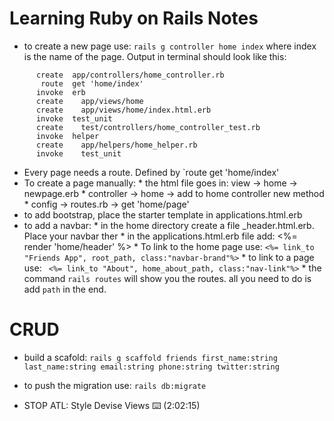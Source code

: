 # Learning Ruby on Rails Notes

* to create a new page use: `rails g controller home index` where index is the name of the page. Output in terminal should look like this:

```
      create  app/controllers/home_controller.rb
       route  get 'home/index'
      invoke  erb
      create    app/views/home
      create    app/views/home/index.html.erb
      invoke  test_unit
      create    test/controllers/home_controller_test.rb
      invoke  helper
      create    app/helpers/home_helper.rb
      invoke    test_unit
```

* Every page needs a route. Defined by `route  get 'home/index'
* To create a page manually:
      * the html file goes in: view -> home -> newpage.erb
      * controller -> home -> add to home controller new method
      * config -> routes.rb -> get 'home/page'
* to add bootstrap, place the starter template in applications.html.erb
* to add a navbar:
      * in the home directory create a file _header.html.erb. Place your navbar ther
      * in the applications.html.erb file add:   <%= render 'home/header' %>
      * To link to the home page use: `<%= link_to "Friends App", root_path, class:"navbar-brand"%>`
      * to link to a page use: ` <%= link_to "About", home_about_path, class:"nav-link"%>`
      * the command `rails routes` will show you the routes. all you need to do is add `path` in the end.
# CRUD
*  build a scafold: `rails g scaffold friends first_name:string last_name:string email:string phone:string twitter:string`
* to push the migration use: `rails db:migrate`

* STOP ATL: Style Devise Views ⌨️ (2:02:15)